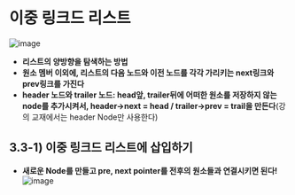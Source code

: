 이중 링크드 리스트
============================
![image](https://user-images.githubusercontent.com/50229148/107237657-4e706b00-6a6a-11eb-82ca-f9ce6f4f3896.png)
* **리스트의 양방향을 탐색하는 방법**
* **원소 멤버 이외에, 리스트의 다음 노드와 이전 노드를 각각 가리키는 next링크와 prev링크를 가진다**
* **header 노드와 trailer 노드: head앞, trailer뒤에 어떠한 원소를 저장하지 않는 node를 추가시켜서, header->next = head / trailer->prev = trail을 만든다**(강의 교재에서는 header Node만 사용한다)
## 3.3-1) 이중 링크드 리스트에 삽입하기
* **새로운 Node를 만들고 pre, next pointer를 전후의 원소들과 연결시키면 된다!**
![image](https://user-images.githubusercontent.com/50229148/107237942-a60ed680-6a6a-11eb-889a-3b815dc8fdd4.png)
